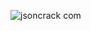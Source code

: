 ![jsoncrack com](https://github.com/coder-1304/Training-Assignment/assets/121802518/ec3f289c-3f45-47f9-8646-c26e178aee83)
